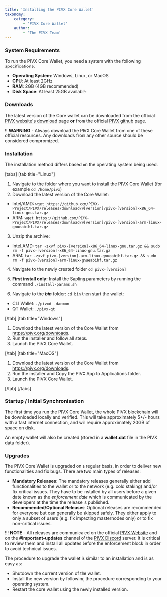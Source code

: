 ```yaml
---
title: 'Installing the PIVX Core Wallet'
taxonomy:
    category:
        - 'PIVX Core Wallet'
    author:
        - 'The PIVX Team'
---
```


### System Requirements

To run the PIVX Core Wallet, you need a system with the following specifications:
* **Operating System**: Windows, Linux, or MacOS
* **CPU**: At least 2GHz
* **RAM**: 2GB (4GB recommended)
* **Disk Space**: At least 25GB available

### Downloads

The latest version of the Core wallet can be downloaded from the official [PIVX website's download](https://pivx.org/downloads) page **or** from the official [PIVX github](https://github.com/PIVX-Project/PIVX/releases/latest) page.

!! **WARNING** - Always download the PIVX Core Wallet from one of these official resources.  Any downloads from any other source should be considered compromized.

### Installation
The installation method differs based on the operating system being used.

[tabs]
[tab title="Linux"]
1. Navigate to the folder where you want to install the PIVX Core Wallet (for example `cd /home/pivx`)  
2. Download the latest version of the Core Wallet:  
  * Intel/AMD: `wget https://github.com/PIVX-Project/PIVX/releases/download/v[version]/pivx-[version]-x86_64-linux-gnu.tar.gz`  
  * ARM: `wget https://github.com/PIVX-Project/PIVX/releases/download/v[version]/pivx-[version]-arm-linux-gnueabihf.tar.gz`  
3. Unzip the archive:
  * Intel.AMD: `tar -zxvf pivx-[version]-x86_64-linux-gnu.tar.gz && sudo rm -f pivx-[version]-x86_64-linux-gnu.tar.gz`  
  * ARM:  `tar -zxvf pivx-[version]-arm-linux-gnueabihf.tar.gz && sudo rm -f pivx-[version]-arm-linux-gnueabihf.tar.gz`  
4. Navigate to the newly created folder `cd pivx-[version]`  
5. **First install only:** Install the Sapling parameters by running the command `./install-params.sh`  

6. Navigate to the **_bin_** folder: `cd bin` then start the wallet:
  * CLI Wallet: `./pivxd -daemon` 
  * QT Wallet: `./pivx-qt`   


[/tab]
[tab title="Windows"]
1. Download the latest version of the Core Wallet from https://pivx.org/downloads.
2. Run the installer and follow all steps.
3. Launch the PIVX Core Wallet.

[/tab]
[tab title="MacOS"]
1. Download the latest version of the Core Wallet from https://pivx.org/downloads.
2. Run the installer and Copy the PIVX App to Applications folder.
3. Launch the PIVX Core Wallet.

[/tab]
[/tabs]

### Startup / Initial Synchronisation

The first time you run the PIVX Core Wallet, the whole PIVX blockchain will be downloaded locally and verified. This will take approximately 5+/- hours with a fast internet connection, and will require approximately 20GB of space on disk.

An empty wallet will also be created (stored in a **wallet.dat** file in the PIVX data folder).

### Upgrades

The PIVX Core Wallet is upgraded on a regular basis, in order to deliver new functionalities and fix bugs. There are two main types of releases:
* **Mandatory Releases**: The mandatory releases generally either add functionalities to the wallet or to the network (e.g. cold staking) and/or fix critical issues. They have to be installed by all users before a given date known as the _enforcement date_ which is communicated by the developers at the time the release is published.
* **Recommended/Optional Releases**: Optional releases are recommended for everyone but can generally be skipped safely. They either apply to only a subset of users (e.g. fix impacting masternodes only) or to fix non-critical issues.

!!! **NOTE** - All releases are communicated on the official [PIVX Website](https://pivx.org) and on the **#important-updates** channel of the [PIVX Discord](https://discord.pivx.org) server. It is critical to review them and install all updates before the enforcement block in order to avoid technical issues.

The procedure to upgrade the wallet is similar to an installation and is as easy as:
* Shutdown the current version of the wallet.
* Install the new version by following the procedure corresponding to your operating system.
* Restart the core wallet using the newly installed version.
